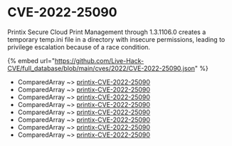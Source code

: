 # CVE-2022-25090

Printix Secure Cloud Print Management through 1.3.1106.0 creates a temporary temp.ini file in a directory with insecure permissions, leading to privilege escalation because of a race condition.

{% embed url="https://github.com/Live-Hack-CVE/full_database/blob/main/cves/2022/CVE-2022-25090.json" %}


* ComparedArray ~> [printix-CVE-2022-25090](https://www.alice-snow.ru/2022/database/cve-2022-25090/printix-cve-2022-25090-comparedarray)
* ComparedArray ~> [printix-CVE-2022-25090](https://www.alice-snow.ru/2022/database/cve-2022-25090/printix-cve-2022-25090-comparedarray)
* ComparedArray ~> [printix-CVE-2022-25090](https://www.alice-snow.ru/2022/database/cve-2022-25090/printix-cve-2022-25090-comparedarray)
* ComparedArray ~> [printix-CVE-2022-25090](https://www.alice-snow.ru/2022/database/cve-2022-25090/printix-cve-2022-25090-comparedarray)
* ComparedArray ~> [printix-CVE-2022-25090](https://www.alice-snow.ru/2022/database/cve-2022-25090/printix-cve-2022-25090-comparedarray)
* ComparedArray ~> [printix-CVE-2022-25090](https://www.alice-snow.ru/2022/database/cve-2022-25090/printix-cve-2022-25090-comparedarray)
* ComparedArray ~> [printix-CVE-2022-25090](https://www.alice-snow.ru/2022/database/cve-2022-25090/printix-cve-2022-25090-comparedarray)
* ComparedArray ~> [printix-CVE-2022-25090](https://www.alice-snow.ru/2022/database/cve-2022-25090/printix-cve-2022-25090-comparedarray)